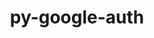 ---
title: "py-google-auth"
layout: cache
categories: [package, develop]
meta: {"compilers": ["none"], "num_specs": 27, "num_specs_by_stack": {"e4s": 9, "ml-linux-aarch64-cpu": 9, "ml-linux-aarch64-cuda": 8, "ml-linux-x86_64-cpu": 9, "ml-linux-x86_64-cuda": 8, "root": 27}, "oss": ["ubuntu22.04", "ubuntu24.04"], "platforms": ["linux"], "stacks": ["e4s", "ml-linux-aarch64-cpu", "ml-linux-aarch64-cuda", "ml-linux-x86_64-cpu", "ml-linux-x86_64-cuda", "root"], "targets": ["aarch64", "x86_64_v3"], "versions": ["2.27.0"]}
spec_details: [{"compiler": "none", "hash": "26bzaxwnb433mkzvabi2mzakycmqpcwg", "os": "ubuntu22.04", "platform": "linux", "size": "-", "stacks": ["e4s", "root"], "target": "x86_64_v3", "variants": ["~aiohttp", "build_system=python_pip"], "versions": ["2.27.0"]}, {"compiler": "none", "hash": "2krjhrkzuvbfkb45dulsmw4s46cwdow3", "os": "ubuntu22.04", "platform": "linux", "size": "-", "stacks": ["e4s", "root"], "target": "x86_64_v3", "variants": ["~aiohttp", "build_system=python_pip"], "versions": ["2.27.0"]}, {"compiler": "none", "hash": "3kqcb3dtlrizv32bjqbvzamzilpvu2ae", "os": "ubuntu22.04", "platform": "linux", "size": "-", "stacks": ["e4s", "root"], "target": "x86_64_v3", "variants": ["~aiohttp", "build_system=python_pip"], "versions": ["2.27.0"]}, {"compiler": "none", "hash": "5nt7v6yye5du55ausf3cq3rgwvpcnzzb", "os": "ubuntu22.04", "platform": "linux", "size": "-", "stacks": ["e4s", "root"], "target": "x86_64_v3", "variants": ["~aiohttp", "build_system=python_pip"], "versions": ["2.27.0"]}, {"compiler": "none", "hash": "5vt3hgcfazrporm5zaworkryiu42exyf", "os": "ubuntu24.04", "platform": "linux", "size": "-", "stacks": ["ml-linux-x86_64-cpu", "ml-linux-x86_64-cuda", "root"], "target": "x86_64_v3", "variants": ["~aiohttp", "build_system=python_pip"], "versions": ["2.27.0"]}, {"compiler": "none", "hash": "6f37rowxt6rylnkmg4kl4eas6ukupfew", "os": "ubuntu24.04", "platform": "linux", "size": "-", "stacks": ["ml-linux-x86_64-cpu", "ml-linux-x86_64-cuda", "root"], "target": "x86_64_v3", "variants": ["~aiohttp", "build_system=python_pip"], "versions": ["2.27.0"]}, {"compiler": "none", "hash": "6ruphwchbaeascwbpb6xbdadrxfpq5l2", "os": "ubuntu24.04", "platform": "linux", "size": "-", "stacks": ["ml-linux-aarch64-cpu", "ml-linux-aarch64-cuda", "root"], "target": "aarch64", "variants": ["~aiohttp", "build_system=python_pip"], "versions": ["2.27.0"]}, {"compiler": "none", "hash": "b4g3byub2e3pl4ebuvmc7yvc24mwitk4", "os": "ubuntu24.04", "platform": "linux", "size": "-", "stacks": ["ml-linux-aarch64-cpu", "ml-linux-aarch64-cuda", "root"], "target": "aarch64", "variants": ["~aiohttp", "build_system=python_pip"], "versions": ["2.27.0"]}, {"compiler": "none", "hash": "cknw3265xadrgf7rpdzsete3a4in5bfg", "os": "ubuntu22.04", "platform": "linux", "size": "-", "stacks": ["e4s", "root"], "target": "x86_64_v3", "variants": ["~aiohttp", "build_system=python_pip"], "versions": ["2.27.0"]}, {"compiler": "none", "hash": "e36ggc5ul4lnky5vr6lekd7cuelampkw", "os": "ubuntu24.04", "platform": "linux", "size": "-", "stacks": ["ml-linux-x86_64-cpu", "root"], "target": "x86_64_v3", "variants": ["~aiohttp", "build_system=python_pip"], "versions": ["2.27.0"]}, {"compiler": "none", "hash": "eyrsfseo7sgyjzopm6liie5se4n4xfvw", "os": "ubuntu22.04", "platform": "linux", "size": "-", "stacks": ["e4s", "root"], "target": "x86_64_v3", "variants": ["~aiohttp", "build_system=python_pip"], "versions": ["2.27.0"]}, {"compiler": "none", "hash": "grp7asf53axjua3mcoihhokatj7biym6", "os": "ubuntu24.04", "platform": "linux", "size": "-", "stacks": ["ml-linux-aarch64-cpu", "ml-linux-aarch64-cuda", "root"], "target": "aarch64", "variants": ["~aiohttp", "build_system=python_pip"], "versions": ["2.27.0"]}, {"compiler": "none", "hash": "ijjyv5wq4wssnpjb5rsibmfkmheh2wom", "os": "ubuntu24.04", "platform": "linux", "size": "-", "stacks": ["ml-linux-aarch64-cpu", "root"], "target": "aarch64", "variants": ["~aiohttp", "build_system=python_pip"], "versions": ["2.27.0"]}, {"compiler": "none", "hash": "jqbmvhxv7ek4f6nlxxvtiolp2rtykvb4", "os": "ubuntu22.04", "platform": "linux", "size": "-", "stacks": ["e4s", "root"], "target": "x86_64_v3", "variants": ["~aiohttp", "build_system=python_pip"], "versions": ["2.27.0"]}, {"compiler": "none", "hash": "lm4fmfiyxcwlw7xlyn4kkjtxvb4uqtgy", "os": "ubuntu24.04", "platform": "linux", "size": "-", "stacks": ["ml-linux-x86_64-cpu", "ml-linux-x86_64-cuda", "root"], "target": "x86_64_v3", "variants": ["~aiohttp", "build_system=python_pip"], "versions": ["2.27.0"]}, {"compiler": "none", "hash": "nbwyx7ps5cc67ne2t3g7shpe6bjsmazn", "os": "ubuntu24.04", "platform": "linux", "size": "-", "stacks": ["ml-linux-aarch64-cpu", "ml-linux-aarch64-cuda", "root"], "target": "aarch64", "variants": ["~aiohttp", "build_system=python_pip"], "versions": ["2.27.0"]}, {"compiler": "none", "hash": "nhimovbstppidfgmfgiupsjkkt6mgxdp", "os": "ubuntu24.04", "platform": "linux", "size": "-", "stacks": ["ml-linux-x86_64-cpu", "ml-linux-x86_64-cuda", "root"], "target": "x86_64_v3", "variants": ["~aiohttp", "build_system=python_pip"], "versions": ["2.27.0"]}, {"compiler": "none", "hash": "r2qp3iaswcoa2bwbdhqwskdtsqpaeaju", "os": "ubuntu24.04", "platform": "linux", "size": "-", "stacks": ["ml-linux-aarch64-cpu", "ml-linux-aarch64-cuda", "root"], "target": "aarch64", "variants": ["~aiohttp", "build_system=python_pip"], "versions": ["2.27.0"]}, {"compiler": "none", "hash": "royosf5pgw7meerjlzalqjbsd5lztbsr", "os": "ubuntu24.04", "platform": "linux", "size": "-", "stacks": ["ml-linux-aarch64-cpu", "ml-linux-aarch64-cuda", "root"], "target": "aarch64", "variants": ["~aiohttp", "build_system=python_pip"], "versions": ["2.27.0"]}, {"compiler": "none", "hash": "rxantdfak6n5eagxdf5td666ajxbn4ur", "os": "ubuntu24.04", "platform": "linux", "size": "-", "stacks": ["ml-linux-aarch64-cpu", "ml-linux-aarch64-cuda", "root"], "target": "aarch64", "variants": ["~aiohttp", "build_system=python_pip"], "versions": ["2.27.0"]}, {"compiler": "none", "hash": "syttuybzbkxwpbigr4mwlshw7ypxl4mg", "os": "ubuntu24.04", "platform": "linux", "size": "-", "stacks": ["ml-linux-x86_64-cpu", "ml-linux-x86_64-cuda", "root"], "target": "x86_64_v3", "variants": ["~aiohttp", "build_system=python_pip"], "versions": ["2.27.0"]}, {"compiler": "none", "hash": "upndyk4diqrbm6bqitowsclcqyx2baeu", "os": "ubuntu24.04", "platform": "linux", "size": "-", "stacks": ["ml-linux-x86_64-cpu", "ml-linux-x86_64-cuda", "root"], "target": "x86_64_v3", "variants": ["~aiohttp", "build_system=python_pip"], "versions": ["2.27.0"]}, {"compiler": "none", "hash": "vjvfkgehanpw3n2suwo3eq5tv7psw7ml", "os": "ubuntu24.04", "platform": "linux", "size": "-", "stacks": ["ml-linux-x86_64-cpu", "ml-linux-x86_64-cuda", "root"], "target": "x86_64_v3", "variants": ["~aiohttp", "build_system=python_pip"], "versions": ["2.27.0"]}, {"compiler": "none", "hash": "vqmwmlac63dcnfktbidihjwh7hu2begy", "os": "ubuntu24.04", "platform": "linux", "size": "-", "stacks": ["ml-linux-x86_64-cpu", "ml-linux-x86_64-cuda", "root"], "target": "x86_64_v3", "variants": ["~aiohttp", "build_system=python_pip"], "versions": ["2.27.0"]}, {"compiler": "none", "hash": "vsr6u433uz4ug3z24dnkrqygxdzlhsoy", "os": "ubuntu22.04", "platform": "linux", "size": "-", "stacks": ["e4s", "root"], "target": "x86_64_v3", "variants": ["~aiohttp", "build_system=python_pip"], "versions": ["2.27.0"]}, {"compiler": "none", "hash": "x5ud6lnj5kyhrv5izdflfreyzm3p23j2", "os": "ubuntu22.04", "platform": "linux", "size": "-", "stacks": ["e4s", "root"], "target": "x86_64_v3", "variants": ["~aiohttp", "build_system=python_pip"], "versions": ["2.27.0"]}, {"compiler": "none", "hash": "yovqvr6emebu3k6wkzld2nngslcvyg2f", "os": "ubuntu24.04", "platform": "linux", "size": "-", "stacks": ["ml-linux-aarch64-cpu", "ml-linux-aarch64-cuda", "root"], "target": "aarch64", "variants": ["~aiohttp", "build_system=python_pip"], "versions": ["2.27.0"]}]
---